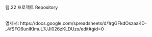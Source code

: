 팀.22 프로젝트 Repository 

<br>
<div>명세서: https://docs.google.com/spreadsheets/d/1rgGFkdOszaaKD-_4fSFO6unIKImuL7JJI026zKLDUzs/edit#gid=0</div>
</br>
